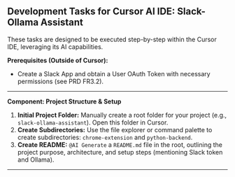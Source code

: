 ## Development Tasks for Cursor AI IDE: Slack-Ollama Assistant

These tasks are designed to be executed step-by-step within the Cursor IDE, leveraging its AI capabilities.

**Prerequisites (Outside of Cursor):**
*   Create a Slack App and obtain a User OAuth Token with necessary permissions (see PRD FR3.2).

---

**Component: Project Structure & Setup**

1.  **Initial Project Folder:** Manually create a root folder for your project (e.g., `slack-ollama-assistant`). Open this folder in Cursor.
2.  **Create Subdirectories:** Use the file explorer or command palette to create subdirectories: `chrome-extension` and `python-backend`.
3.  **Create README:** `@AI Generate` a `README.md` file in the root, outlining the project purpose, architecture, and setup steps (mentioning Slack token and Ollama).

---

